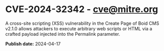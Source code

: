 # CVE-2024-32342 - cve@mitre.org

A cross-site scripting (XSS) vulnerability in the Create Page of Boid CMS v2.1.0 allows attackers to execute arbitrary web scripts or HTML via a crafted payload injected into the Permalink parameter.

**Publish date:** 2024-04-17
